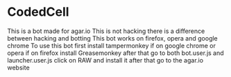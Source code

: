 # CodedCell
This is a bot made for agar.io
This is not hacking there is a difference between hacking and botting
This bot works on firefox, opera and google chrome
To use this bot first install tampermonkey if on google chrome or opera 
if on firefox install Greasemonkey
after that go to both bot.user.js and launcher.user.js
click on RAW and install it
after that go to the <url>agar.io</url> website
